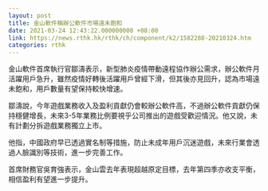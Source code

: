 ```yaml
---
layout: post
title: 金山軟件稱辦公軟件市場遠未飽和
date: 2021-03-24 12:43:22.000000000 +08:00
link: https://news.rthk.hk/rthk/ch/component/k2/1582288-20210324.htm
categories: rthk
---
```


金山軟件首席執行官鄒濤表示，新型肺炎疫情帶動遠程協作辦公需求，辦公軟件月活躍用戶急升，雖然疫情好轉後活躍用戶曾經下滑，但其後亦見回升，認為市場遠未飽和，用戶數量有望保持較快增速。

鄒濤說，今年遊戲業務收入及盈利貢獻仍會較辦公軟件高，不過辦公軟件貢獻仍保持穩健增長，未來3-5年業務比例要視乎公司推出的遊戲受歡迎情況。他又說，未有計劃分拆遊戲業務獨立上市。

他指，中國政府早已透過實名制等措施，防止未成年用戶沉迷遊戲，未來行業會透過人臉識別等技術，進一步完善工作。

首席財務官吳育強表示，金山雲去年表現超越原定目標，去年第四季亦收支平衡，相信盈利有望進一步提升。
